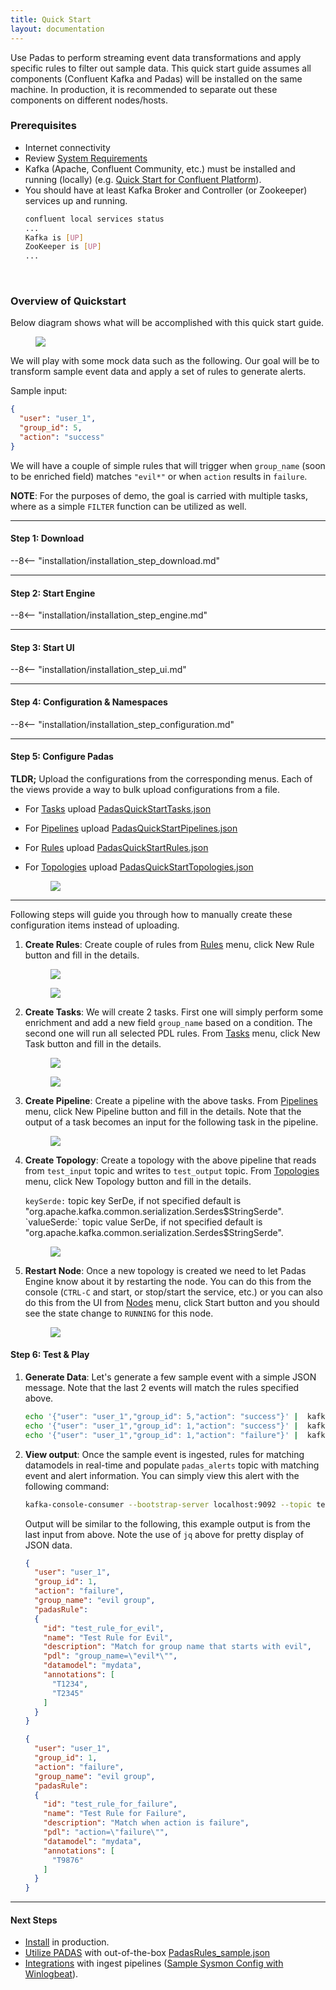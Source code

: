 ```yaml
---
title: Quick Start
layout: documentation
---
```


Use Padas to perform streaming event data transformations and apply specific rules to filter out sample data.  This quick start guide assumes all components (Confluent Kafka and Padas) will be installed on the same machine.  In production, it is recommended to separate out these components on different nodes/hosts.

### Prerequisites
- Internet connectivity
- Review [System Requirements](system-requirements.md)
- Kafka (Apache, Confluent Community, etc.) must be installed and running (locally) (e.g. [Quick Start for Confluent Platform](https://docs.confluent.io/platform/current/quickstart)).  
- You should have at least Kafka Broker and Controller (or Zookeeper) services up and running.
    ```sh
    confluent local services status
    ...
    Kafka is [UP]
    ZooKeeper is [UP]
    ...
    ```

<br>

### Overview of Quickstart

Below diagram shows what will be accomplished with this quick start guide.

<figure markdown>
  <p>
  <img src="../assets/img/padas_quickstart_setup.png" class="img-fluid py-5">
  </p>
</figure>

We will play with some mock data such as the following.  Our goal will be to transform sample event data and apply a set of rules to generate alerts.

Sample input:
```json
{
  "user": "user_1",
  "group_id": 5,
  "action": "success"
}
```

We will have a couple of simple rules that will trigger when `group_name` (soon to be enriched field) matches `"evil*"` or when `action` results in `failure`.

**NOTE**: For the purposes of demo, the goal is carried with multiple tasks, where as a simple `FILTER` function can be utilized as well.

---
#### Step 1: Download
--8<-- "installation/installation_step_download.md"

---

#### Step 2: Start Engine
--8<-- "installation/installation_step_engine.md"

---

#### Step 3: Start UI
--8<-- "installation/installation_step_ui.md"

---

#### Step 4: Configuration & Namespaces
--8<-- "installation/installation_step_configuration.md"

---

#### Step 5: Configure Padas

**TLDR;**
Upload the configurations from the corresponding menus.  Each of the views provide a way to bulk upload configurations from a file.

  - For [Tasks](https://localhost:9000/tasks) upload [PadasQuickStartTasks.json](../assets/config/PadasQuickStartTasks.json)
  - For [Pipelines](https://localhost:9000/pipelines) upload [PadasQuickStartPipelines.json](../assets/config/PadasQuickStartPipelines.json)
  - For [Rules](https://localhost:9000/rules) upload [PadasQuickStartRules.json](../assets/config/PadasQuickStartRules.json)
  - For [Topologies](https://localhost:9000/topologies) upload [PadasQuickStartTopologies.json](../assets/config/PadasQuickStartTopologies.json)

    <figure markdown>
      <p>
      <img src="../assets/img/padas_ui_upload_config.png" class="w-50 img-fluid py-5">
      </p>
    </figure>

---
Following steps will guide you through how to manually create these configuration items instead of uploading.

1. **Create Rules**: Create couple of rules from [Rules](https://localhost:9000/rules) menu, click <span class="btn btn-padas">New Rule</span> button and fill in the details.
    <figure markdown>
      <p>
      <img src="../assets/img/padas_ui_rule_create_1.png" class="w-50 img-fluid py-5">
      </p>
      <p>
      <img src="../assets/img/padas_ui_rule_create_2.png" class="w-50 img-fluid py-5">
      </p>
    </figure>

2. **Create Tasks**: We will create 2 tasks.  First one will simply perform some enrichment and add a new field `group_name` based on a condition.  The second one will run all selected PDL rules.  From [Tasks](https://localhost:9000/tasks) menu, click <span class="btn btn-padas">New Task</span> button and fill in the details.
    <figure markdown>
      <p>
      <img src="../assets/img/padas_ui_task_eval_create.png" class="w-50 img-fluid py-5">
      </p>
      <p>
      <!-- TODO: INSERT NEW SCREENSHOT HERE -->
      <img src="../assets/img/padas_ui_task_apply_rules_create.png" class="w-50 img-fluid py-5">
      </p>
    </figure>

3. **Create Pipeline**: Create a pipeline with the above tasks.  From [Pipelines](https://localhost:9000/pipelines) menu, click <span class="btn btn-padas">New Pipeline</span> button and fill in the details.  Note that the output of a task becomes an input for the following task in the pipeline.
    <figure markdown>
      <p>
      <img src="../assets/img/padas_ui_pipeline_create.png" class="w-50 img-fluid py-5">
      </p>
    </figure>

4. **Create Topology**: Create a topology with the above pipeline that reads from `test_input` topic and writes to `test_output` topic.  From [Topologies](https://localhost:9000/topologies) menu, click <span class="btn btn-padas">New Topology</span> button and fill in the details.

      `keySerde:` topic key SerDe, if not specified default is "org.apache.kafka.common.serialization.Serdes$StringSerde".
      `valueSerde:` topic value SerDe, if not specified default is "org.apache.kafka.common.serialization.Serdes$StringSerde".
      
    <figure markdown>
      <p>
      <img src="../assets/img/padas_ui_topology_create.png" class="w-50 img-fluid py-5">
      </p>
    </figure>

4. **Restart Node**: Once a new topology is created we need to let Padas Engine know about it by restarting the node.  You can do this from the console (`CTRL-C` and start, or stop/start the service, etc.) or you can also do this from the UI from [Nodes](https://localhost:9000/nodes) menu, click <span class="btn btn-padas">Start</span> button and you should see the state change to `RUNNING` for this node.
    <figure markdown>
      <p>
      <img src="../assets/img/padas_ui_nodes.png" class="w-50 img-fluid py-5">
      </p>
    </figure>

#### Step 6: Test & Play

1. **Generate Data**: Let's generate a few sample event with a simple JSON message.  Note that the last 2 events will match the rules specified above.
    ```bash
    echo '{"user": "user_1","group_id": 5,"action": "success"}' |  kafka-console-producer --bootstrap-server localhost:9092 --topic test_input
    echo '{"user": "user_1","group_id": 1,"action": "success"}' |  kafka-console-producer --bootstrap-server localhost:9092 --topic test_input
    echo '{"user": "user_1","group_id": 1,"action": "failure"}' |  kafka-console-producer --bootstrap-server localhost:9092 --topic test_input
    ```

2. **View output**: Once the sample event is ingested, rules for matching datamodels in real-time and populate `padas_alerts` topic with matching event and alert information.  You can simply view this alert with the following command:

    ```bash
    kafka-console-consumer --bootstrap-server localhost:9092 --topic test_output --from-beginning | jq
    ```

    Output will be similar to the following, this example output is from the last input from above.  Note the use of `jq` above for pretty display of JSON data.
    ```json
    {
      "user": "user_1",
      "group_id": 1,
      "action": "failure",
      "group_name": "evil group",
      "padasRule":
      {
        "id": "test_rule_for_evil",
        "name": "Test Rule for Evil",
        "description": "Match for group name that starts with evil",
        "pdl": "group_name=\"evil*\"",
        "datamodel": "mydata",
        "annotations": [
          "T1234",
          "T2345"
        ]
      }
    }

    {
      "user": "user_1",
      "group_id": 1,
      "action": "failure",
      "group_name": "evil group",
      "padasRule":
      {
        "id": "test_rule_for_failure",
        "name": "Test Rule for Failure",
        "description": "Match when action is failure",
        "pdl": "action=\"failure\"",
        "datamodel": "mydata",
        "annotations": [
          "T9876"
        ]
      }
    }
    ```

---

#### Next Steps
- [Install](installation.md) in production.
- [Utilize PADAS](stream-config.md) with out-of-the-box [PadasRules_sample.json](../assets/config/PadasRules_sample.json)
- [Integrations](admin-guide.md#integrate-to-external-systems) with ingest pipelines ([Sample Sysmon Config with Winlogbeat](../assets/config/sysmonconfig-export-exclude-winlogbeat.xml)).

